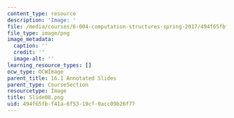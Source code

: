 ```yaml
---
content_type: resource
description: 'Image: '
file: /media/courses/6-004-computation-structures-spring-2017/494f65fbf41a6f5319cf0acc09b26f77_Slide08.png
file_type: image/png
image_metadata:
  caption: ''
  credit: ''
  image-alt: ''
learning_resource_types: []
ocw_type: OCWImage
parent_title: 16.1 Annotated Slides
parent_type: CourseSection
resourcetype: Image
title: Slide08.png
uid: 494f65fb-f41a-6f53-19cf-0acc09b26f77
---
```

